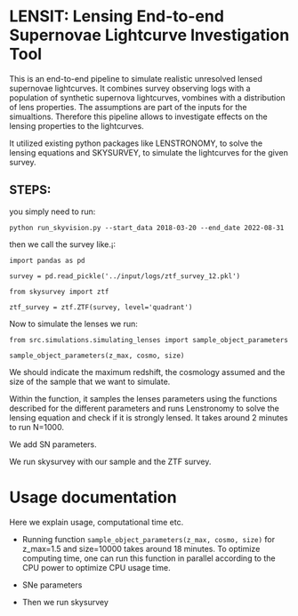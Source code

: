 # LENSIT: Lensing End-to-end Supernovae Lightcurve Investigation Tool

This is an end-to-end pipeline to simulate realistic unresolved lensed supernovae lightcurves. 
It combines survey observing logs with a population of synthetic supernova lightcurves, vombines with a distribution of lens properties. 
The assumptions are part of the inputs for the simualtions. Therefore this pipeline allows to investigate effects on the lensing properties to the lightcurves. 

It utilized existing python packages like LENSTRONOMY, to solve the lensing equations and SKYSURVEY, to simulate the lightcurves for the given survey. 

## STEPS:

you simply need to run: 

` python run_skyvision.py --start_data 2018-03-20 --end_date 2022-08-31 `


then we call the survey like.¡:

`import pandas as pd`

`survey = pd.read_pickle('../input/logs/ztf_survey_12.pkl')`

`from skysurvey import ztf`

`ztf_survey = ztf.ZTF(survey, level='quadrant')`

Now to simulate the lenses we run: 

`from src.simulations.simulating_lenses import sample_object_parameters`

`sample_object_parameters(z_max, cosmo, size)`

We should indicate the maximum redshift, the cosmology assumed and the size of the sample that we want to simulate. 

Within the function, it samples the lenses parameters using the functions described for the different parameters and runs Lenstronomy to solve the lensing equation and check if it is strongly lensed.
It takes around 2 minutes to run N=1000. 

We add SN parameters.

We run skysurvey with our sample and the ZTF survey.

# Usage documentation 

Here we explain usage, computational time etc.

- Running function `sample_object_parameters(z_max, cosmo, size)` for z_max=1.5 and  size=10000 takes around 18 minutes. To optimize computing time, one can run this function in parallel according to the CPU power to optimize CPU usage time.

- SNe parameters

- Then we run skysurvey
